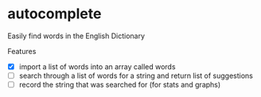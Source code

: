 # autocomplete

Easily find words in the English Dictionary

Features

+ [x] import a list of words into an array called words
+ [ ] search through a list of words for a string and return list of suggestions
+ [ ] record the string that was searched for (for stats and graphs)
